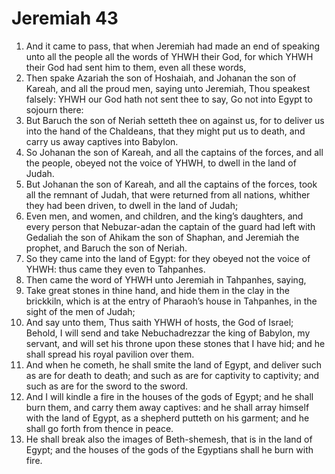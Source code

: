 ﻿# Jeremiah 43
1. And it came to pass, that when Jeremiah had made an end of speaking unto all the people all the words of YHWH their God, for which YHWH their God had sent him to them, even all these words, 
2. Then spake Azariah the son of Hoshaiah, and Johanan the son of Kareah, and all the proud men, saying unto Jeremiah, Thou speakest falsely: YHWH our God hath not sent thee to say, Go not into Egypt to sojourn there: 
3. But Baruch the son of Neriah setteth thee on against us, for to deliver us into the hand of the Chaldeans, that they might put us to death, and carry us away captives into Babylon. 
4. So Johanan the son of Kareah, and all the captains of the forces, and all the people, obeyed not the voice of YHWH, to dwell in the land of Judah. 
5. But Johanan the son of Kareah, and all the captains of the forces, took all the remnant of Judah, that were returned from all nations, whither they had been driven, to dwell in the land of Judah; 
6. Even men, and women, and children, and the king’s daughters, and every person that Nebuzar-adan the captain of the guard had left with Gedaliah the son of Ahikam the son of Shaphan, and Jeremiah the prophet, and Baruch the son of Neriah. 
7. So they came into the land of Egypt: for they obeyed not the voice of YHWH: thus came they even to Tahpanhes. 
8.  Then came the word of YHWH unto Jeremiah in Tahpanhes, saying, 
9. Take great stones in thine hand, and hide them in the clay in the brickkiln, which is at the entry of Pharaoh’s house in Tahpanhes, in the sight of the men of Judah; 
10. And say unto them, Thus saith YHWH of hosts, the God of Israel; Behold, I will send and take Nebuchadrezzar the king of Babylon, my servant, and will set his throne upon these stones that I have hid; and he shall spread his royal pavilion over them. 
11. And when he cometh, he shall smite the land of Egypt, and deliver such as are for death to death; and such as are for captivity to captivity; and such as are for the sword to the sword. 
12. And I will kindle a fire in the houses of the gods of Egypt; and he shall burn them, and carry them away captives: and he shall array himself with the land of Egypt, as a shepherd putteth on his garment; and he shall go forth from thence in peace. 
13. He shall break also the images of Beth-shemesh, that is in the land of Egypt; and the houses of the gods of the Egyptians shall he burn with fire. 
